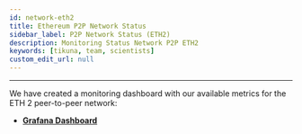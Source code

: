 ```yaml
---
id: network-eth2
title: Ethereum P2P Network Status
sidebar_label: P2P Network Status (ETH2)
description: Monitoring Status Network P2P ETH2
keywords: [tikuna, team, scientists]
custom_edit_url: null
---
```

---

We have created a monitoring dashboard with our available metrics for the ETH 2 peer-to-peer network:

- [**Grafana Dashboard**](https://dash.tikuna.io/public-dashboards/d7322b0297754a82bdff153e74c5d2c0?orgId=0)